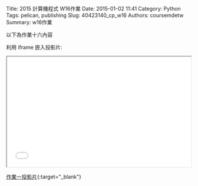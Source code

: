 Title: 2015 計算機程式 W16作業
Date: 2015-01-02 11:41
Category: Python
Tags: pelican, publishing
Slug: 40423140_cp_w16
Authors: coursemdetw
Summary: w16作業

以下為作業十六內容

利用 iframe 嵌入投影片:

<iframe src="40423140_cp_w16_p.html" width="500" height="300"></iframe>

[作業一投影片](40423140_cp_w16_p.html){:target="_blank"}


 
